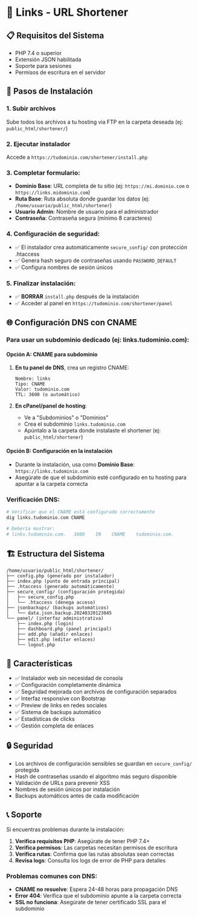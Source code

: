 # 🚀 Links - URL Shortener

## 📋 Requisitos del Sistema
- PHP 7.4 o superior
- Extensión JSON habilitada
- Soporte para sesiones
- Permisos de escritura en el servidor

## 🔧 Pasos de Instalación

### 1. **Subir archivos**
Sube todos los archivos a tu hosting via FTP en la carpeta deseada (ej: `public_html/shortener/`)

### 2. **Ejecutar instalador**
Accede a `https://tudominio.com/shortener/install.php`

### 3. **Completar formulario**:
- **Dominio Base**: URL completa de tu sitio (ej: `https://mi.dominio.com` o `https://links.midominio.com`)
- **Ruta Base**: Ruta absoluta donde guardar los datos (ej: `/home/usuario/public_html/shortener`)
- **Usuario Admin**: Nombre de usuario para el administrador
- **Contraseña**: Contraseña segura (mínimo 8 caracteres)

### 4. **Configuración de seguridad**:
- ✅ El instalador crea automáticamente `secure_config/` con protección .htaccess
- ✅ Genera hash seguro de contraseñas usando `PASSWORD_DEFAULT`
- ✅ Configura nombres de sesión únicos

### 5. **Finalizar instalación**:
- ✅ **BORRAR** `install.php` después de la instalación
- ✅ Acceder al panel en `https://tudominio.com/shortener/panel`

## 🌐 Configuración DNS con CNAME

### Para usar un subdominio dedicado (ej: links.tudominio.com):

#### Opción A: CNAME para subdominio
1. **En tu panel de DNS**, crea un registro CNAME:
   ```
   Nombre: links
   Tipo: CNAME
   Valor: tudominio.com
   TTL: 3600 (o automático)
   ```

2. **En cPanel/panel de hosting**:
   - Ve a "Subdominios" o "Dominios"
   - Crea el subdominio `links.tudominio.com`
   - Apúntalo a la carpeta donde instalaste el shortener (ej: `public_html/shortener`)

#### Opción B: Configuración en la instalación
- Durante la instalación, usa como **Dominio Base**: `https://links.tudominio.com`
- Asegúrate de que el subdominio esté configurado en tu hosting para apuntar a la carpeta correcta

### Verificación DNS:
```bash
# Verificar que el CNAME está configurado correctamente
dig links.tudominio.com CNAME

# Debería mostrar:
# links.tudominio.com.   3600    IN    CNAME    tudominio.com.
```

## 🏗️ Estructura del Sistema

```
/home/usuario/public_html/shortener/
├── config.php (generado por instalador)
├── index.php (punto de entrada principal)
├── .htaccess (generado automáticamente)
├── secure_config/ (configuración protegida)
│   ├── secure_config.php
│   └── .htaccess (denega acceso)
├── jsonbackups/ (backups automáticos)
│   └── data.json.backup.20240320123045
└── panel/ (interfaz administrativa)
    ├── index.php (login)
    ├── dashboard.php (panel principal)
    ├── add.php (añadir enlaces)
    ├── edit.php (editar enlaces)
    └── logout.php
```

## 🎯 Características

- ✅ Instalador web sin necesidad de consola
- ✅ Configuración completamente dinámica
- ✅ Seguridad mejorada con archivos de configuración separados
- ✅ Interfaz responsive con Bootstrap
- ✅ Preview de links en redes sociales
- ✅ Sistema de backups automático
- ✅ Estadísticas de clicks
- ✅ Gestión completa de enlaces

## 🔒 Seguridad

- Los archivos de configuración sensibles se guardan en `secure_config/` protegida
- Hash de contraseñas usando el algoritmo más seguro disponible
- Validación de URLs para prevenir XSS
- Nombres de sesión únicos por instalación
- Backups automáticos antes de cada modificación

## 📞 Soporte

Si encuentras problemas durante la instalación:

1. **Verifica requisitos PHP**: Asegúrate de tener PHP 7.4+
2. **Verifica permisos**: Las carpetas necesitan permisos de escritura
3. **Verifica rutas**: Confirma que las rutas absolutas sean correctas
4. **Revisa logs**: Consulta los logs de error de PHP para detalles

### Problemas comunes con DNS:
- **CNAME no resuelve**: Espera 24-48 horas para propagación DNS
- **Error 404**: Verifica que el subdominio apunte a la carpeta correcta
- **SSL no funciona**: Asegúrate de tener certificado SSL para el subdominio



